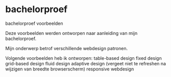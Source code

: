 bachelorproef
=============

bachelorproef voorbeelden

Deze voorbeelden werden ontworpen naar aanleiding van mijn bachelorproef.

Mijn onderwerp betrof verschillende webdesign patronen.

Volgende voorbeelden heb ik ontworpen:
	table-based design
	fixed design
	grid-based design
	fluid design
	adaptive design (vergeet niet te refreshen na wijzigen van breedte browserscherm)
	responsive webdesign
